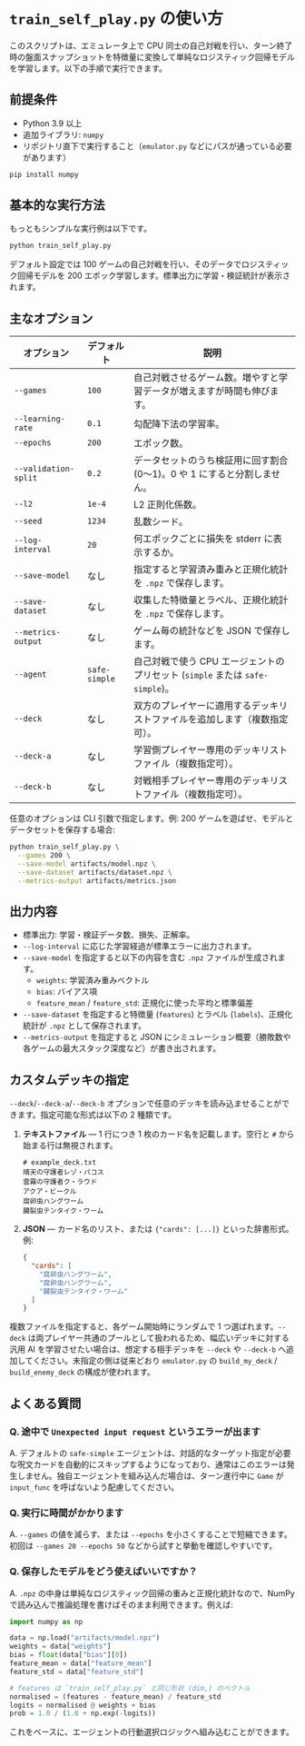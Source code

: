 # `train_self_play.py` の使い方

このスクリプトは、エミュレータ上で CPU 同士の自己対戦を行い、ターン終了時の盤面スナップショットを特徴量に変換して単純なロジスティック回帰モデルを学習します。以下の手順で実行できます。

## 前提条件

- Python 3.9 以上
- 追加ライブラリ: `numpy`
- リポジトリ直下で実行すること（`emulator.py` などにパスが通っている必要があります）

```bash
pip install numpy
```

## 基本的な実行方法

もっともシンプルな実行例は以下です。

```bash
python train_self_play.py
```

デフォルト設定では 100 ゲームの自己対戦を行い、そのデータでロジスティック回帰モデルを 200 エポック学習します。標準出力に学習・検証統計が表示されます。

## 主なオプション

| オプション | デフォルト | 説明 |
|-------------|------------|------|
| `--games` | `100` | 自己対戦させるゲーム数。増やすと学習データが増えますが時間も伸びます。 |
| `--learning-rate` | `0.1` | 勾配降下法の学習率。 |
| `--epochs` | `200` | エポック数。 |
| `--validation-split` | `0.2` | データセットのうち検証用に回す割合 (0～1)。0 や 1 にすると分割しません。 |
| `--l2` | `1e-4` | L2 正則化係数。 |
| `--seed` | `1234` | 乱数シード。 |
| `--log-interval` | `20` | 何エポックごとに損失を stderr に表示するか。 |
| `--save-model` | なし | 指定すると学習済み重みと正規化統計を `.npz` で保存します。 |
| `--save-dataset` | なし | 収集した特徴量とラベル、正規化統計を `.npz` で保存します。 |
| `--metrics-output` | なし | ゲーム毎の統計などを JSON で保存します。 |
| `--agent` | `safe-simple` | 自己対戦で使う CPU エージェントのプリセット (`simple` または `safe-simple`)。 |
| `--deck` | なし | 双方のプレイヤーに適用するデッキリストファイルを追加します（複数指定可）。 |
| `--deck-a` | なし | 学習側プレイヤー専用のデッキリストファイル（複数指定可）。 |
| `--deck-b` | なし | 対戦相手プレイヤー専用のデッキリストファイル（複数指定可）。 |

任意のオプションは CLI 引数で指定します。例: 200 ゲームを遊ばせ、モデルとデータセットを保存する場合:

```bash
python train_self_play.py \
  --games 200 \
  --save-model artifacts/model.npz \
  --save-dataset artifacts/dataset.npz \
  --metrics-output artifacts/metrics.json
```

## 出力内容

- 標準出力: 学習・検証データ数、損失、正解率。
- `--log-interval` に応じた学習経過が標準エラーに出力されます。
- `--save-model` を指定すると以下の内容を含む `.npz` ファイルが生成されます。
  - `weights`: 学習済み重みベクトル
  - `bias`: バイアス項
  - `feature_mean` / `feature_std`: 正規化に使った平均と標準偏差
- `--save-dataset` を指定すると特徴量 (`features`) とラベル (`labels`)、正規化統計が `.npz` として保存されます。
- `--metrics-output` を指定すると JSON にシミュレーション概要（勝敗数や各ゲームの最大スタック深度など）が書き出されます。

## カスタムデッキの指定

`--deck`/`--deck-a`/`--deck-b` オプションで任意のデッキを読み込ませることができます。指定可能な形式は以下の 2 種類です。

1. **テキストファイル** — 1 行につき 1 枚のカード名を記載します。空行と `#` から始まる行は無視されます。

   ```text
   # example_deck.txt
   晴天の守護者レゾ・パコス
   雲霧の守護者ク・ラウド
   アクア・ビークル
   腐卵虫ハングワーム
   臓裂虫テンタイク・ワーム
   ```

2. **JSON** — カード名のリスト、または `{"cards": [...]}` といった辞書形式。例:

   ```json
   {
     "cards": [
       "腐卵虫ハングワーム",
       "腐卵虫ハングワーム",
       "臓裂虫テンタイク・ワーム"
     ]
   }
   ```

複数ファイルを指定すると、各ゲーム開始時にランダムで 1 つ選ばれます。`--deck` は両プレイヤー共通のプールとして扱われるため、幅広いデッキに対する汎用 AI を学習させたい場合は、想定する相手デッキを `--deck` や `--deck-b` へ追加してください。未指定の側は従来どおり `emulator.py` の `build_my_deck` / `build_enemy_deck` の構成が使われます。

## よくある質問

### Q. 途中で `Unexpected input request` というエラーが出ます

A. デフォルトの `safe-simple` エージェントは、対話的なターゲット指定が必要な呪文カードを自動的にスキップするようになっており、通常はこのエラーは発生しません。独自エージェントを組み込んだ場合は、ターン進行中に `Game` が `input_func` を呼ばないよう配慮してください。

### Q. 実行に時間がかかります

A. `--games` の値を減らす、または `--epochs` を小さくすることで短縮できます。初回は `--games 20 --epochs 50` などから試すと挙動を確認しやすいです。

### Q. 保存したモデルをどう使えばいいですか？

A. `.npz` の中身は単純なロジスティック回帰の重みと正規化統計なので、NumPy で読み込んで推論処理を書けばそのまま利用できます。例えば:

```python
import numpy as np

data = np.load("artifacts/model.npz")
weights = data["weights"]
bias = float(data["bias"][0])
feature_mean = data["feature_mean"]
feature_std = data["feature_std"]

# features は `train_self_play.py` と同じ形状 (dim,) のベクトル
normalised = (features - feature_mean) / feature_std
logits = normalised @ weights + bias
prob = 1.0 / (1.0 + np.exp(-logits))
```

これをベースに、エージェントの行動選択ロジックへ組み込むことができます。

